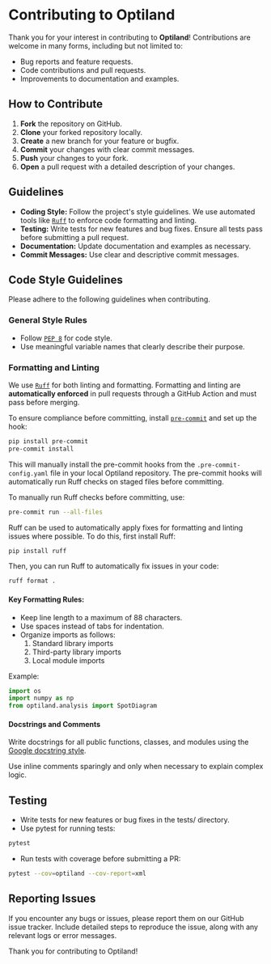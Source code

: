 # Contributing to Optiland

Thank you for your interest in contributing to **Optiland**! Contributions are welcome in many forms, including but not limited to:

- Bug reports and feature requests.
- Code contributions and pull requests.
- Improvements to documentation and examples.

## How to Contribute

1. **Fork** the repository on GitHub.
2. **Clone** your forked repository locally.
3. **Create** a new branch for your feature or bugfix.
4. **Commit** your changes with clear commit messages.
5. **Push** your changes to your fork.
6. **Open** a pull request with a detailed description of your changes.

## Guidelines

- **Coding Style:** Follow the project's style guidelines. We use automated tools like [`Ruff`](https://docs.astral.sh/ruff/) to enforce code formatting and linting.
- **Testing:** Write tests for new features and bug fixes. Ensure all tests pass before submitting a pull request.
- **Documentation:** Update documentation and examples as necessary.
- **Commit Messages:** Use clear and descriptive commit messages.

## Code Style Guidelines

Please adhere to the following guidelines when contributing.

### General Style Rules

- Follow [`PEP 8`](https://peps.python.org/pep-0008/) for code style.
- Use meaningful variable names that clearly describe their purpose.

### Formatting and Linting

We use [`Ruff`](https://docs.astral.sh/ruff/) for both linting and formatting. Formatting and linting are **automatically enforced** in pull requests through a GitHub Action and must pass before merging.

To ensure compliance before committing, install [`pre-commit`](https://pre-commit.com/) and set up the hook:

```sh
pip install pre-commit
pre-commit install
```

This will manually install the pre-commit hooks from the ``.pre-commit-config.yaml`` file in your local Optiland repository. The pre-commit hooks will automatically run Ruff checks on staged files before committing.

To manually run Ruff checks before committing, use:

```sh
pre-commit run --all-files
```

Ruff can be used to automatically apply fixes for formatting and linting issues where possible. To do this, first install Ruff:

```sh
pip install ruff
```

Then, you can run Ruff to automatically fix issues in your code:

```sh
ruff format .
```

#### Key Formatting Rules:

- Keep line length to a maximum of 88 characters.
- Use spaces instead of tabs for indentation.
- Organize imports as follows:
    1. Standard library imports
    2. Third-party library imports
    3. Local module imports

Example:

```python
import os
import numpy as np
from optiland.analysis import SpotDiagram
```

#### Docstrings and Comments

Write docstrings for all public functions, classes, and modules using the [Google docstring style](https://sphinxcontrib-napoleon.readthedocs.io/en/latest/example_google.html).

Use inline comments sparingly and only when necessary to explain complex logic.

## Testing

- Write tests for new features or bug fixes in the tests/ directory.
- Use pytest for running tests:

```sh
pytest
```

- Run tests with coverage before submitting a PR:

```sh
pytest --cov=optiland --cov-report=xml
```

## Reporting Issues

If you encounter any bugs or issues, please report them on our GitHub issue tracker. Include detailed steps to reproduce the issue, along with any relevant logs or error messages.

Thank you for contributing to Optiland!
